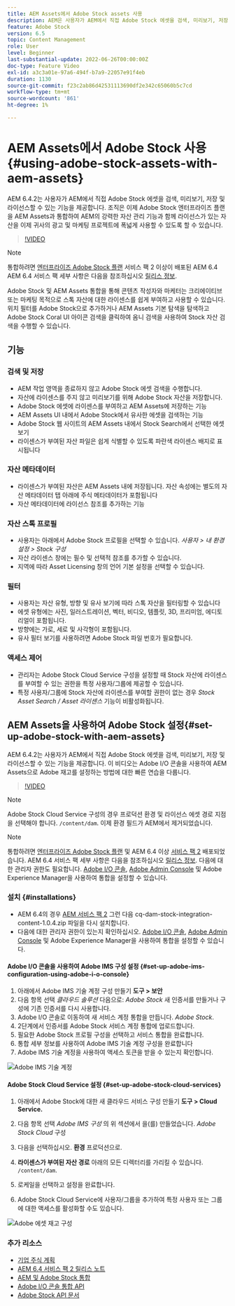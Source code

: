 ```yaml
---
title: AEM Assets에서 Adobe Stock assets 사용
description: AEM은 사용자가 AEM에서 직접 Adobe Stock 에셋을 검색, 미리보기, 저장 및 라이선스를 제공할 수 있습니다. 조직은 이제 Adobe Stock 엔터프라이즈 플랜을 AEM Assets과 통합하여 AEM의 강력한 자산 관리 기능과 함께 라이선스가 있는 자산을 이제 귀사의 광고 및 마케팅 프로젝트에 폭넓게 사용할 수 있도록 할 수 있습니다.
feature: Adobe Stock
version: 6.5
topic: Content Management
role: User
level: Beginner
last-substantial-update: 2022-06-26T00:00:00Z
doc-type: Feature Video
exl-id: a3c3a01e-97a6-494f-b7a9-22057e91f4eb
duration: 1130
source-git-commit: f23c2ab86d42531113690df2e342c65060b5c7cd
workflow-type: tm+mt
source-wordcount: '861'
ht-degree: 1%

---
```


# AEM Assets에서 Adobe Stock 사용{#using-adobe-stock-assets-with-aem-assets}

AEM 6.4.2는 사용자가 AEM에서 직접 Adobe Stock 에셋을 검색, 미리보기, 저장 및 라이선스할 수 있는 기능을 제공합니다. 조직은 이제 Adobe Stock 엔터프라이즈 플랜을 AEM Assets과 통합하여 AEM의 강력한 자산 관리 기능과 함께 라이선스가 있는 자산을 이제 귀사의 광고 및 마케팅 프로젝트에 폭넓게 사용할 수 있도록 할 수 있습니다.

>[!VIDEO](https://video.tv.adobe.com/v/24678?quality=12&learn=on)

>[!NOTE]
>
>통합하려면 [엔터프라이즈 Adobe Stock 플랜](https://landing.adobe.com/en/na/products/creative-cloud/ctir-4625-stock-for-enterprise/index.html) 서비스 팩 2 이상이 배포된 AEM 6.4 AEM 6.4 서비스 팩 세부 사항은 다음을 참조하십시오 [릴리스 정보](https://helpx.adobe.com/kr/experience-manager/6-4/release-notes/sp-release-notes.html).

Adobe Stock 및 AEM Assets 통합을 통해 콘텐츠 작성자와 마케터는 크리에이티브 또는 마케팅 목적으로 스톡 자산에 대한 라이센스를 쉽게 부여하고 사용할 수 있습니다. 위치 필터를 Adobe Stock으로 추가하거나 AEM Assets 기본 탐색을 탐색하고 Adobe Stock Coral UI 아이콘 검색을 클릭하여 옴니 검색을 사용하여 Stock 자산 검색을 수행할 수 있습니다.

## 기능

### 검색 및 저장

* AEM 작업 영역을 종료하지 않고 Adobe Stock 에셋 검색을 수행합니다.
* 자산에 라이센스를 주지 않고 미리보기를 위해 Adobe Stock 자산을 저장합니다.
* Adobe Stock 에셋에 라이센스를 부여하고 AEM Assets에 저장하는 기능
* AEM Assets UI 내에서 Adobe Stock에서 유사한 에셋을 검색하는 기능
* Adobe Stock 웹 사이트의 AEM Assets 내에서 Stock Search에서 선택한 에셋 보기
* 라이센스가 부여된 자산 파일은 쉽게 식별할 수 있도록 파란색 라이센스 배지로 표시됩니다

### 자산 메타데이터

* 라이센스가 부여된 자산은 AEM Assets 내에 저장됩니다. 자산 속성에는 별도의 자산 메타데이터 탭 아래에 주식 메타데이터가 포함됩니다
* 자산 메타데이터에 라이선스 참조를 추가하는 기능

### 자산 스톡 프로필

* 사용자는 아래에서 Adobe Stock 프로필을 선택할 수 있습니다. *사용자 > 내 환경 설정 > Stock 구성*
* 자산 라이센스 창에는 필수 및 선택적 참조를 추가할 수 있습니다.
* 지역에 따라 Asset Licensing 창의 언어 기본 설정을 선택할 수 있습니다.

### 필터

* 사용자는 자산 유형, 방향 및 유사 보기에 따라 스톡 자산을 필터링할 수 있습니다
* 에셋 유형에는 사진, 일러스트레이션, 벡터, 비디오, 템플릿, 3D, 프리미엄, 에디토리얼이 포함됩니다.
* 방향에는 가로, 세로 및 사각형이 포함됩니다.
* 유사 필터 보기를 사용하려면 Adobe Stock 파일 번호가 필요합니다.

### 액세스 제어

* 관리자는 Adobe Stock Cloud Service 구성을 설정할 때 Stock 자산에 라이센스를 부여할 수 있는 권한을 특정 사용자/그룹에 제공할 수 있습니다.
* 특정 사용자/그룹에 Stock 자산에 라이센스를 부여할 권한이 없는 경우 *Stock Asset Search / Asset 라이센스* 기능이 비활성화됩니다.

## AEM Assets을 사용하여 Adobe Stock 설정{#set-up-adobe-stock-with-aem-assets}

AEM 6.4.2는 사용자가 AEM에서 직접 Adobe Stock 에셋을 검색, 미리보기, 저장 및 라이선스할 수 있는 기능을 제공합니다. 이 비디오는 Adobe I/O 콘솔을 사용하여 AEM Assets으로 Adobe 재고를 설정하는 방법에 대한 빠른 연습을 다룹니다.

>[!VIDEO](https://video.tv.adobe.com/v/25043?quality=12&learn=on)

>[!NOTE]
>
>Adobe Stock Cloud Service 구성의 경우 프로덕션 환경 및 라이선스 에셋 경로 지점을 선택해야 합니다. `/content/dam`. 이제 환경 필드가 AEM에서 제거되었습니다.

>[!NOTE]
>
>통합하려면 [엔터프라이즈 Adobe Stock 플랜](https://landing.adobe.com/en/na/products/creative-cloud/ctir-4625-stock-for-enterprise/index.html) 및 AEM 6.4 이상 [서비스 팩 2](https://experience.adobe.com/#/downloads/content/software-distribution/en/aem.html?fulltext=AEM*+6*+4*+Service*+Pack*&amp;2_group.propertyvalues.property=입니다.%2Fjcr%3Acontent%2Fmetadata%2Fdc%3Aversion&amp;2_group.propertyvalues.operation=equals&amp;2_group.propertyvalues.0_values=target-version%3Aaem%2F6-4&amp;3_group.propertyvalues.property=.%2Fjcr%3Acontent%2Fmetadata%2Fdc%3AsoftwareType&amp;3_group.propertyvalues.operation=equals&amp;3_group.propertyvalues.0_values=software-type%3Aservice-and-cumulative-fix&amp;orderby=%40jcr%3Acontent%2Fmetadata%2Fdc%3Atitle&amp;orderby.sort=asc&amp;layout=list&amp;p.offset=0&amp;p.limit=24) 배포되었습니다. AEM 6.4 서비스 팩 세부 사항은 다음을 참조하십시오 [릴리스 정보](https://helpx.adobe.com/kr/experience-manager/6-4/release-notes/sp-release-notes.html). 다음에 대한 관리자 권한도 필요합니다. [Adobe I/O 콘솔](https://console.adobe.io/), [Adobe Admin Console](https://adminconsole.adobe.com/) 및 Adobe Experience Manager을 사용하여 통합을 설정할 수 있습니다.

### 설치 {#installations}

* AEM 6.4의 경우 [AEM 서비스 팩 2](https://experience.adobe.com/#/downloads/content/software-distribution/en/aem.html?fulltext=AEM*+6*+4*+Service*+Pack*&amp;2_group.propertyvalues.property=입니다.%2Fjcr%3Acontent%2Fmetadata%2Fdc%3Aversion&amp;2_group.propertyvalues.operation=equals&amp;2_group.propertyvalues.0_values=target-version%3Aaem%2F6-4&amp;3_group.propertyvalues.property=.%2Fjcr%3Acontent%2Fmetadata%2Fdc%3AsoftwareType&amp;3_group.propertyvalues.operation=equals&amp;3_group.propertyvalues.0_values=software-type%3Aservice-and-cumulative-fix&amp;orderby=%40jcr%3Acontent%2Fmetadata%2Fdc%3Atitle&amp;orderby.sort=asc&amp;layout=list&amp;p.offset=0&amp;p.limit=24) 그런 다음 cq-dam-stock-integration-content-1.0.4.zip 파일을 다시 설치합니다.
* 다음에 대한 관리자 권한이 있는지 확인하십시오. [Adobe I/O 콘솔](https://console.adobe.io/), [Adobe Admin Console](https://adminconsole.adobe.com/) 및 Adobe Experience Manager을 사용하여 통합을 설정할 수 있습니다.

#### Adobe I/O 콘솔을 사용하여 Adobe IMS 구성 설정 {#set-up-adobe-ims-configuration-using-adobe-i-o-console}

1. 아래에서 Adobe IMS 기술 계정 구성 만들기 **도구 > 보안**
2. 다음 항목 선택 *클라우드 솔루션* 다음으로: *Adobe Stock* 새 인증서를 만들거나 구성에 기존 인증서를 다시 사용합니다.
3. Adobe I/O 콘솔로 이동하여 새 서비스 계정 통합을 만듭니다. *Adobe Stock*.
4. 2단계에서 인증서를 Adobe Stock 서비스 계정 통합에 업로드합니다.
5. 필요한 Adobe Stock 프로필 구성을 선택하고 서비스 통합을 완료합니다.
6. 통합 세부 정보를 사용하여 Adobe IMS 기술 계정 구성을 완료합니다
7. Adobe IMS 기술 계정을 사용하여 액세스 토큰을 받을 수 있는지 확인합니다.

![Adobe IMS 기술 계정](assets/screen_shot_2018-10-22at12219pm.png)

#### Adobe Stock Cloud Service 설정 {#set-up-adobe-stock-cloud-services}

1. 아래에서 Adobe Stock에 대한 새 클라우드 서비스 구성 만들기 **도구 > Cloud Service.**
2. 다음 항목 선택 *Adobe IMS 구성* 의 위 섹션에서 을(를) 만들었습니다. *Adobe Stock Cloud* 구성

3. 다음을 선택하십시오. **환경** 프로덕션으로.
4. **라이센스가 부여된 자산 경로** 아래의 모든 디렉터리를 가리킬 수 있습니다. `/content/dam`.
5. 로케일을 선택하고 설정을 완료합니다.
6. Adobe Stock Cloud Service에 사용자/그룹을 추가하여 특정 사용자 또는 그룹에 대한 액세스를 활성화할 수도 있습니다.

![Adobe 에셋 재고 구성](assets/screen_shot_2018-10-22at12425pm.png)

### 추가 리소스

* [기업 주식 계획](https://landing.adobe.com/en/na/products/creative-cloud/ctir-4625-stock-for-enterprise/index.html)
* [AEM 6.4 서비스 팩 2 릴리스 노트](https://experienceleague.adobe.com/docs/experience-manager-65/release-notes/release-notes.html)
* [AEM 및 Adobe Stock 통합](https://experienceleague.adobe.com/docs/experience-manager-65/assets/using/aem-assets-adobe-stock.html)
* [Adobe I/O 콘솔 통합 API](https://www.adobe.io/apis/cloudplatform/console/authentication/gettingstarted.html)
* [Adobe Stock API 문서](https://www.adobe.io/apis/creativecloud/stock/docs.html)
